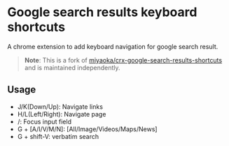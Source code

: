 # Google search results keyboard shortcuts

A chrome extension to add keyboard navigation for google search result.

> **Note**: This is a fork of [miyaoka/crx-google-search-results-shortcuts](https://github.com/miyaoka/crx-google-search-results-shortcuts) and is maintained independently.

## Usage

- J/K(Down/Up): Navigate links
- H/L(Left/Right): Navigate page
- /: Focus input field
- G + [A/I/V/M/N]: [All/Image/Videos/Maps/News]
- G + shift-V: verbatim search
